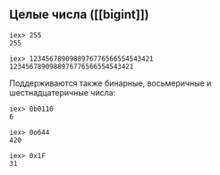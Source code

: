 ## Целые числа ([[bigint]])

```
iex> 255
255

iex> 1234567890988976776566554543421
1234567890988976776566554543421
```

Поддерживаются также бинарные, восьмеричные и шестнадцатеричные числа:

```
iex> 0b0110
6

iex> 0o644
420

iex> 0x1F
31
```
